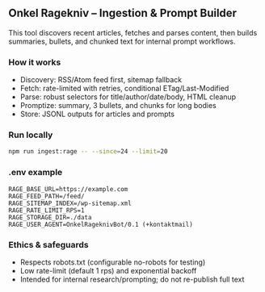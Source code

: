 ## Onkel Ragekniv – Ingestion & Prompt Builder

This tool discovers recent articles, fetches and parses content, then builds summaries, bullets, and chunked text for internal prompt workflows.

### How it works
- Discovery: RSS/Atom feed first, sitemap fallback
- Fetch: rate-limited with retries, conditional ETag/Last-Modified
- Parse: robust selectors for title/author/date/body, HTML cleanup
- Promptize: summary, 3 bullets, and chunks for long bodies
- Store: JSONL outputs for articles and prompts

### Run locally
```bash
npm run ingest:rage -- --since=24 --limit=20
```

### .env example
```
RAGE_BASE_URL=https://example.com
RAGE_FEED_PATH=/feed/
RAGE_SITEMAP_INDEX=/wp-sitemap.xml
RAGE_RATE_LIMIT_RPS=1
RAGE_STORAGE_DIR=./data
RAGE_USER_AGENT=OnkelRageknivBot/0.1 (+kontaktmail)
```

### Ethics & safeguards
- Respects robots.txt (configurable no-robots for testing)
- Low rate-limit (default 1 rps) and exponential backoff
- Intended for internal research/prompting; do not re-publish full text


